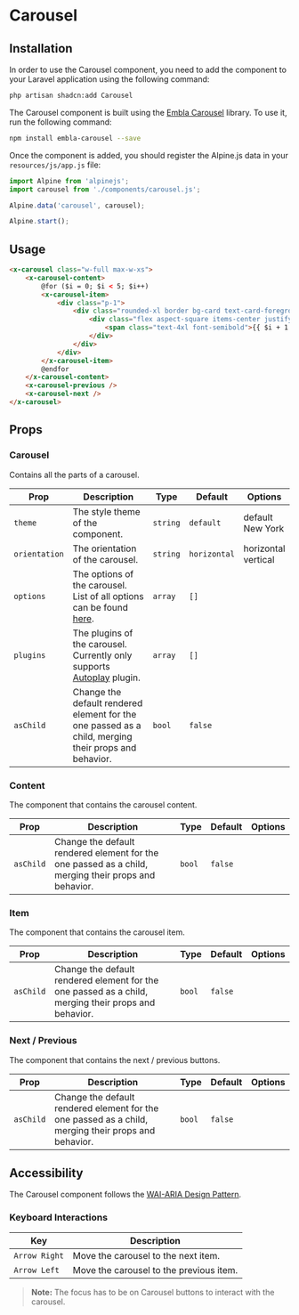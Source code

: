 # Carousel

## Installation

In order to use the Carousel component, you need to add the component to your Laravel application using the following
command:

```bash
php artisan shadcn:add Carousel
```

The Carousel component is built using the [Embla Carousel](https://embla-carousel.com/) library. To use it, run the
following command:

```bash
npm install embla-carousel --save
```

Once the component is added, you should register the Alpine.js data in your `resources/js/app.js` file:

```js
import Alpine from 'alpinejs';
import carousel from './components/carousel.js';

Alpine.data('carousel', carousel);

Alpine.start();
```

## Usage

```html
<x-carousel class="w-full max-w-xs">
	<x-carousel-content>
		@for ($i = 0; $i < 5; $i++)
		<x-carousel-item>
			<div class="p-1">
				<div class="rounded-xl border bg-card text-card-foreground shadow">
					<div class="flex aspect-square items-center justify-center p-6">
						<span class="text-4xl font-semibold">{{ $i + 1 }}</span>
					</div>
				</div>
			</div>
		</x-carousel-item>
		@endfor
	</x-carousel-content>
	<x-carousel-previous />
	<x-carousel-next />
</x-carousel>
```

## Props

### Carousel

Contains all the parts of a carousel.

| Prop          | Description                                                                                                               | Type     | Default      | Options                   |
|---------------|---------------------------------------------------------------------------------------------------------------------------|----------|--------------|---------------------------|
| `theme`       | The style theme of the component.                                                                                         | `string` | `default`    | default <br/> New York    |
| `orientation` | The orientation of the carousel.                                                                                          | `string` | `horizontal` | horizontal <br/> vertical |
| `options`     | The options of the carousel. List of all options can be found [here](https://www.embla-carousel.com/api/options/).        | `array`  | `[]`         |                           |
| `plugins`     | The plugins of the carousel. Currently only supports [Autoplay](https://www.embla-carousel.com/plugins/autoplay/) plugin. | `array`  | `[]`         |                           |
| `asChild`     | Change the default rendered element for the one passed as a child, merging their props and behavior.                      | `bool`   | `false`      |                           |

### Content

The component that contains the carousel content.

| Prop      | Description                                                                                          | Type   | Default | Options |
|-----------|------------------------------------------------------------------------------------------------------|--------|---------|---------|
| `asChild` | Change the default rendered element for the one passed as a child, merging their props and behavior. | `bool` | `false` |         |

### Item

The component that contains the carousel item.

| Prop      | Description                                                                                          | Type   | Default | Options |
|-----------|------------------------------------------------------------------------------------------------------|--------|---------|---------|
| `asChild` | Change the default rendered element for the one passed as a child, merging their props and behavior. | `bool` | `false` |         |

### Next / Previous

The component that contains the next / previous buttons.

| Prop      | Description                                                                                          | Type   | Default | Options |
|-----------|------------------------------------------------------------------------------------------------------|--------|---------|---------|
| `asChild` | Change the default rendered element for the one passed as a child, merging their props and behavior. | `bool` | `false` |         |

## Accessibility

The Carousel component follows the [WAI-ARIA Design Pattern](https://www.w3.org/TR/wai-aria/#accordion).

### Keyboard Interactions

| Key           | 	Description                            |
|---------------|-----------------------------------------|
| `Arrow Right` | Move the carousel to the next item.     |
| `Arrow Left`  | Move the carousel to the previous item. |

> **Note:** The focus has to be on Carousel buttons to interact with the carousel.
